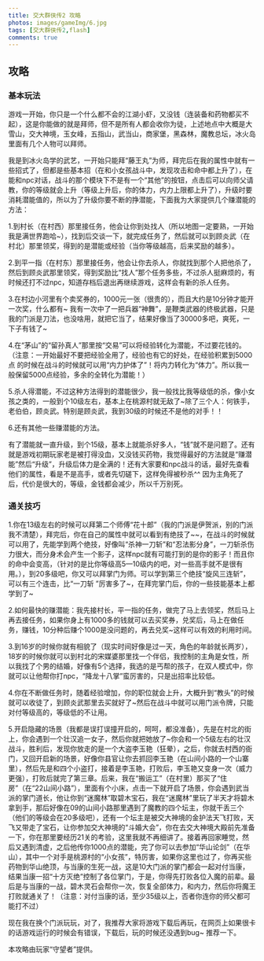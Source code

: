 ```yaml
---
title: 交大群侠传2 攻略
photos: images/gameImg/6.jpg
tags: [交大群侠传2,flash]
comments: true
---
```


## 攻略

### 基本玩法

游戏一开始，你只是一个什么都不会的江湖小虾，又没钱（连装备和药物都买不起），这是你能做的就是拜师，但不是所有人都会收你为徒，上述地点中大概是大雪山，交大神境，玉女峰，五指山，武当山，商家堡，黑森林，魔教总坛，冰火岛里面有几个人物可以拜师。

我是到冰火岛学的武艺，一开始只能拜“藤王丸”为师，拜完后在我的属性中就有一些招式了，但都是些基本招（在和小女孩战斗中，发现攻击和命中都上升了），在能和npc对话，战斗的那个模块下不是有一个“其他”的按钮，点击后可以向师父请教，你的等级就会上升（等级上升后，你的体力，内力上限都上升了），升级时要消耗潜能值的，所以为了升级你要不断的挣潜能，下面我为大家提供几个赚潜能的方法：

1.到村长（在村西）那里接任务，他会让你到处找人（所以地图一定要熟，一开始我是满世界跑哈~），找到后交谈一下，就完成任务了，然后就可以到顾炎武（在村北）那里领奖，得到的是潜能或经验（当你等级越高，后来奖励的越多）。

2.到平一指（在村东）那里接任务，他会让你去杀人，你就找到那个人把他杀了，然后到顾炎武那里领奖，得到奖励比“找人”那个任务多些，不过杀人挺麻烦的，有时候还打不过npc，知道存档后退出再继续游戏，这样会有新的杀人任务。

3.在村边小河里有个卖奖券的，1000元一张（很贵的），而且大约是10分钟才能开一次奖，什么都有~ 我有一次中了一把兵器“神舞”，是鞭类武器的终极武器，只是我的门派是刀法，也没啥用，就把它当了，结果好像当了30000多吧，爽死，一下子有钱了~

4.在“茅山”的“留孙真人”那里按“交易”可以将经验转化为潜能，不过要花钱的。（注意：一开始最好不要把经验全用了，经验也有它的好处，在经验积累到5000点
的时候在战斗的时候就可以用“内力护体了”！将内力转化为“体力”。所以我一般保留5000点经验，多余的全转化为潜能！）

5.杀人得潜能，不过这种方法得到的潜能很少，我一般找比我等级低的杀，像小女孩之类的，一般到个10级左右，基本上在桃源村就无敌了~除了三个人：何铁手，老伯伯，顾炎武。特别是顾炎武，我到30级的时候还不是他的对手！！

6.还有其他一些赚潜能的方法。

有了潜能就一直升级，到个15级，基本上就能杀好多人，“钱”就不是问题了。还有就是游戏初期玩家老是被打得没血，又没钱买药物，我觉得最好的方法就是“赚潜能”然后“升级”，升级后体力是全满的！还有大家要和npc战斗的话，最好先查看他们的属性，看是不是高手，或者先切磋下，这样免得被秒杀^^ 因为主角死了后，代价是很大的，等级，金钱都会减少，所以千万别死。

### 通关技巧

1.你在13级左右的时候可以拜第二个师傅“花十郎”（我的门派是伊贺派，别的门派我不清楚），拜完后，你在自己的属性中就可以看到有绝技了~~，在战斗的时候就可以用了，先能学到两个绝技，好像叫“杀神一刀斩”和“忍法影分身”，一刀斩杀伤力很大，而分身术会产生一个影子，这样npc就有可能打到的是你的影子！而且你的命中会变高，（针对的是比你等级高5—10级内的吧，对一些高手就不是很有用。），到20多级吧，你又可以拜掌门为师。可以学到第三个绝技“旋风三连斩”，可以有三个连击，比“一刀斩 ”厉害多了~，在拜完掌门后，你的一些技能基本上都学到了~

2.如何最快的赚潜能：我先接村长，平一指的任务，做完了马上去领奖，然后马上再去接任务，如果你身上有1000多的钱就可以去买奖券，兑奖后，马上在做任务，赚钱，10分种后赚个1000是没问题的，再去兑奖~这样可以有效的利用时间。

3.到16岁的时候你就有相貌了（现实时间好像是过一天，角色的年龄就长两岁），18岁的时候你就可以到村北的宋媒婆那里找一个伴侣，我控制的主角是女性，所以我找了个男的结婚，好像有5个选择，我选的是丐帮的孩子，在双人模式中，你就可以让他帮你打npc，“降龙十八掌”蛮厉害的，只是出招率比较低。

4.你在不断做任务时，随着经验增加，你的职位就会上升，大概升到“教头”的时候就可以收徒了，到顾炎武那里去买就好了~然后在战斗中就可以用门派令牌，只能对付等级高的，等级低的不让用。

5.开启隐藏的场景（我都是误打误撞开启的，呵呵，都没准备），先是在村北的街上，你会遇到一个壮汉追一女子，然后你就把她放了~你会和一个5级左右的壮汉战斗，胜利后，发现你放走的是一个大盗李玉艳（狂晕），之后，你就去村西的衙门，又回开启新的场景，好像你县官让你去抓回李玉艳（在山间小路的一个山寨里），然后先是和四个小盗打，接着是李玉艳，打败后，李玉艳又变身一次（威力更强），打败后就完了第三章。后来，我在“搬运工”（在村里）那买了“住房”（在“22山间小路”），里面有个小床，点击一下就开启了场景，你会遇到武当派的掌门道长，他让你到“迷魔林”取碧木宝石，我在“迷魔林”里玩了半天才将碧木拿到手，那后好像在09的山间小路那里遇到了魔教的四个坛主，你就干丢三个（他们的等级会在20多级吧），还有一个坛主是被交大神境的金护法天飞打败，天飞又带走了宝石，让你参加交大神境的“斗婚大会”，你在去交大神境大殿前先准备一下，你在那里要经历21关的考验，这里我就不再细讲了。接着再回家睡觉，然后又遇到清虚，之后他传你1000点的潜能，完了你可以去参加“华山论剑”（在华山），其中一个对手是桃源村的“小女孩”，特厉害，如果你这里也过了，你再买些药物到华山绝顶，与当康的生死一战，这是10大门派的掌门都会一起对付当康，结果当康一招“十方灭绝”控制了各位掌门，于是，你得先打败各位入魔的前辈。最后是与当康的一战，碧木灵石会帮你一次，恢复全部体力，和内力，然后你将魔王打败就通关了！（注意：对付当康的话，至少35级以上，否者你连你的师父都可能打不过）

现在我在换个门派玩玩，对了，我推荐大家将游戏下载后再玩，在网页上如果很卡的话游戏运行的时候会有错误，下载后，玩的时候还没遇到bug~ 推荐一下。

本攻略由玩家“守望者”提供。